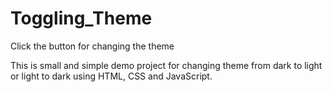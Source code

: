 # Toggling_Theme
Click the button for changing the theme

This is small and simple demo project for changing theme from dark to light or light to dark using HTML, CSS and JavaScript.

